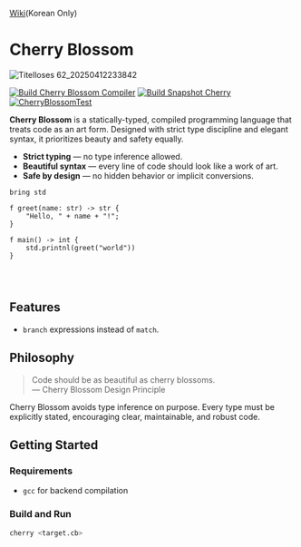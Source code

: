
[Wiki](https://github.com/CherryBlossomFoundation/CherryBlossom/wiki/%ED%99%88)(Korean Only)

# Cherry Blossom
![Titelloses 62_20250412233842](https://github.com/user-attachments/assets/75eabf75-6376-4b70-9efd-837ef50059b5)

[![Build Cherry Blossom Compiler](https://github.com/CherryBlossomFoundation/CherryBlossom/actions/workflows/build-release.yml/badge.svg)](https://github.com/CherryBlossomFoundation/CherryBlossom/actions/workflows/build-release.yml)
[![Build Snapshot Cherry](https://github.com/CherryBlossomFoundation/CherryBlossom/actions/workflows/build-snapshot.yml/badge.svg)](https://github.com/CherryBlossomFoundation/CherryBlossom/actions/workflows/build-snapshot.yml)
[![CherryBlossomTest](https://github.com/CherryBlossomFoundation/CherryBlossom/actions/workflows/cherryblossomtest.yml/badge.svg)](https://github.com/CherryBlossomFoundation/CherryBlossom/actions/workflows/cherryblossomtest.yml)

**Cherry Blossom** is a statically-typed, compiled programming language that treats code as an art form. Designed with strict type discipline and elegant syntax, it prioritizes beauty and safety equally.

- **Strict typing** — no type inference allowed.
- **Beautiful syntax** — every line of code should look like a work of art.
- **Safe by design** — no hidden behavior or implicit conversions.

```cb
bring std

f greet(name: str) -> str {
    "Hello, " + name + "!";
}

f main() -> int {
    std.printnl(greet("world"))
}




```

## Features

- `branch` expressions instead of `match`.

## Philosophy

> Code should be as beautiful as cherry blossoms.  
> — Cherry Blossom Design Principle

Cherry Blossom avoids type inference on purpose. Every type must be explicitly stated, encouraging clear, maintainable, and robust code.

## Getting Started

### Requirements

- `gcc` for backend compilation

### Build and Run

```bash
cherry <target.cb>
